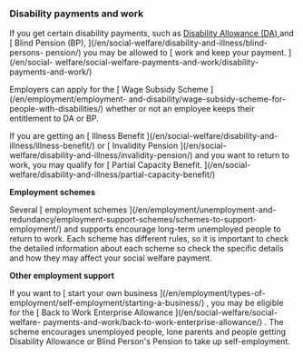 ###  Disability payments and work

If you get certain disability payments, such as [ Disability Allowance (DA)
](/en/social-welfare/disability-and-illness/disability-allowance/) and [ Blind
Pension (BP), ](/en/social-welfare/disability-and-illness/blind-persons-
pension/) you may be allowed to [ work and keep your payment. ](/en/social-
welfare/social-welfare-payments-and-work/disability-payments-and-work/)

Employers can apply for the [ Wage Subsidy Scheme ](/en/employment/employment-
and-disability/wage-subsidy-scheme-for-people-with-disabilities/) whether or
not an employee keeps their entitlement to DA or BP.

If you are getting an [ Illness Benefit ](/en/social-welfare/disability-and-
illness/illness-benefit/) or [ Invalidity Pension ](/en/social-
welfare/disability-and-illness/invalidity-pension/) and you want to return to
work, you may qualify for [ Partial Capacity Benefit. ](/en/social-
welfare/disability-and-illness/partial-capacity-benefit/)

**Employment schemes**

Several [ employment schemes ](/en/employment/unemployment-and-
redundancy/employment-support-schemes/schemes-to-support-employment/) and
supports encourage long-term unemployed people to return to work. Each scheme
has different rules, so it is important to check the detailed information
about each scheme so check the specific details and how they may affect your
social welfare payment.

**Other employment support**

If you want to [ start your own business ](/en/employment/types-of-
employment/self-employment/starting-a-business/) , you may be eligible for the
[ Back to Work Enterprise Allowance ](/en/social-welfare/social-welfare-
payments-and-work/back-to-work-enterprise-allowance/) . The scheme encourages
unemployed people, lone parents and people getting Disability Allowance or
Blind Person's Pension to take up self-employment.
